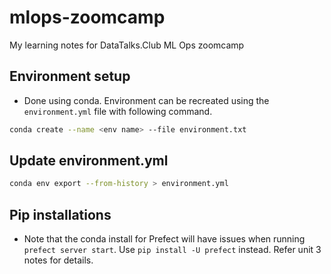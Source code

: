 # mlops-zoomcamp
My learning notes for DataTalks.Club ML Ops zoomcamp

## Environment setup
* Done using conda. Environment can be recreated using the `environment.yml` file with following command.
```bash
conda create --name <env name> --file environment.txt
```

## Update environment.yml
```bash
conda env export --from-history > environment.yml
```

## Pip installations
* Note that the conda install for Prefect will have issues when running `prefect server start`. Use `pip install -U prefect` instead. Refer unit 3 notes for details.
